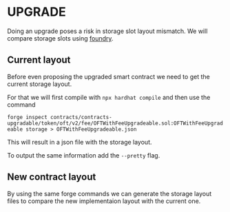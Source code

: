 # UPGRADE

Doing an upgrade poses a risk in storage slot layout mismatch. We will compare storage slots using [foundry](https://book.getfoundry.sh/getting-started/installation).

## Current layout

Before even proposing the upgraded smart contract we need to get the current storage layout.

For that we will first compile with ```npx hardhat compile``` and then use the command

```forge inspect contracts/contracts-upgradable/token/oft/v2/fee/OFTWithFeeUpgradeable.sol:OFTWithFeeUpgradeable storage > OFTWithFeeUpgradeable.json```

This will result in a json file with the storage layout.

To output the same information add the ```--pretty``` flag.

## New contract layout

By using the same forge commands we can generate the storage layout files to compare the new implementaion layout with the current one.